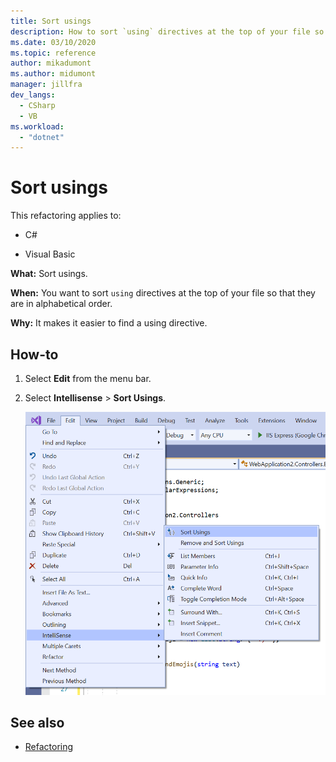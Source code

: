 ```yaml
---
title: Sort usings
description: How to sort `using` directives at the top of your file so that they are in alphabetical order.
ms.date: 03/10/2020
ms.topic: reference
author: mikadumont
ms.author: midumont
manager: jillfra
dev_langs:
  - CSharp
  - VB
ms.workload: 
  - "dotnet"
---
```

# Sort usings

This refactoring applies to:

- C#

- Visual Basic

**What:** Sort usings.

**When:** You want to sort `using` directives at the top of your file so that they are in alphabetical order. 

**Why:** It makes it easier to find a using directive.

## How-to

1. Select **Edit** from the menu bar.
2. Select **Intellisense** > **Sort Usings**.

   ![Sort usings](media/sort-usings.png)

## See also

- [Refactoring](../refactoring-in-visual-studio.md)
